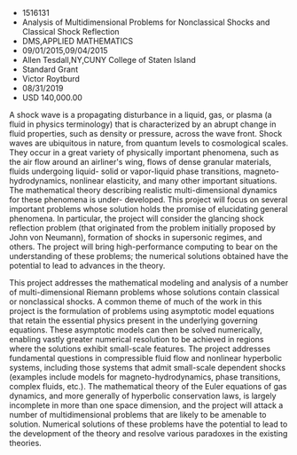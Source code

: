 
* 1516131
* Analysis of Multidimensional Problems for Nonclassical Shocks and Classical Shock Reflection
* DMS,APPLIED MATHEMATICS
* 09/01/2015,09/04/2015
* Allen Tesdall,NY,CUNY College of Staten Island
* Standard Grant
* Victor Roytburd
* 08/31/2019
* USD 140,000.00

A shock wave is a propagating disturbance in a liquid, gas, or plasma (a fluid
in physics terminology) that is characterized by an abrupt change in fluid
properties, such as density or pressure, across the wave front. Shock waves are
ubiquitous in nature, from quantum levels to cosmological scales. They occur in
a great variety of physically important phenomena, such as the air flow around
an airliner's wing, flows of dense granular materials, fluids undergoing liquid-
solid or vapor-liquid phase transitions, magneto-hydrodynamics, nonlinear
elasticity, and many other important situations. The mathematical theory
describing realistic multi-dimensional dynamics for these phenomena is under-
developed. This project will focus on several important problems whose solution
holds the promise of elucidating general phenomena. In particular, the project
will consider the glancing shock reflection problem (that originated from the
problem initially proposed by John von Neumann), formation of shocks in
supersonic regimes, and others. The project will bring high-performance
computing to bear on the understanding of these problems; the numerical
solutions obtained have the potential to lead to advances in the theory.

This project addresses the mathematical modeling and analysis of a number of
multi-dimensional Riemann problems whose solutions contain classical or
nonclassical shocks. A common theme of much of the work in this project is the
formulation of problems using asymptotic model equations that retain the
essential physics present in the underlying governing equations. These
asymptotic models can then be solved numerically, enabling vastly greater
numerical resolution to be achieved in regions where the solutions exhibit
small-scale features. The project addresses fundamental questions in
compressible fluid flow and nonlinear hyperbolic systems, including those
systems that admit small-scale dependent shocks (examples include models for
magneto-hydrodynamics, phase transitions, complex fluids, etc.). The
mathematical theory of the Euler equations of gas dynamics, and more generally
of hyperbolic conservation laws, is largely incomplete in more than one space
dimension, and the project will attack a number of multidimensional problems
that are likely to be amenable to solution. Numerical solutions of these
problems have the potential to lead to the development of the theory and resolve
various paradoxes in the existing theories.

